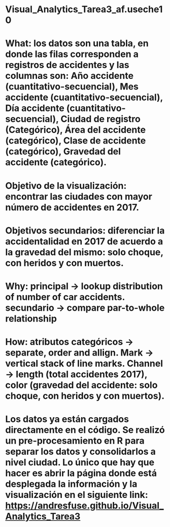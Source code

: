 # Visual_Analytics_Tarea3_af.useche10
# What: los datos son una tabla, en donde las filas corresponden a registros de accidentes y las columnas son: Año accidente (cuantitativo-secuencial), Mes accidente (cuantitativo-secuencial), Día accidente (cuantitativo-secuencial), Ciudad de registro (Categórico), Área del accidente (categórico), Clase de accidente (categórico), Gravedad del accidente (categórico).
# Objetivo de la visualización: encontrar las ciudades con mayor número de accidentes en 2017.
# Objetivos secundarios: diferenciar la accidentalidad en 2017 de acuerdo a la gravedad del mismo: solo choque, con heridos y con muertos.
# Why: principal -> lookup distribution of number of car accidents. secundario -> compare par-to-whole relationship
# How: atributos categóricos -> separate, order and allign. Mark -> vertical stack of line marks. Channel -> length (total accidentes 2017), color (gravedad del accidente: solo choque, con heridos y con muertos).
# Los datos ya están cargados directamente en el código. Se realizó un pre-procesamiento en R para separar los datos y consolidarlos a nivel ciudad. Lo único que hay que hacer es abrir la página donde está desplegada la información y la visualización en el siguiente link: https://andresfuse.github.io/Visual_Analytics_Tarea3
